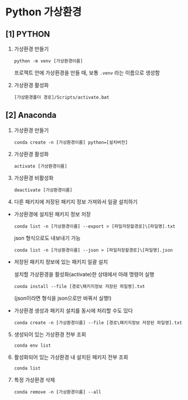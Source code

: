 # Python 가상환경

## [1] PYTHON

1. 가상환경 만들기

   ```shell
   python -m venv [가상환경이름]
   ```

   프로젝트 안에 가상환경을 만들 때, 보통 `.venv` 라는 이름으로 생성함

   

2. 가상환경 활성화

   ```shell
   [가상환경폴더 경로]/Scripts/activate.bat
   ```

   



## [2] Anaconda

1. 가상환경 만들기

   ```shell
   conda create -n [가상환경이름] python=[설치버전]
   ```

   

2. 가상환경 활성화

   ```shell
   activate [가상환경이름]
   ```



3. 가상환경 비활성화

   ```shell
   deactivate [가상환경이름]
   ```

   

4. 다른 패키지에 저장된 패키지 정보 가져와서 일괄 설치하기

* 가상환경에 설치된 패키지 정보 저장

  ```shell
  conda list -n [가상환경이름] --export > [파일저장할경로]\[파일명].txt
  ```

  

  json 형식으로도 내보내기 가능

  ```shell
  conda list -n [가상환경이름] --json > [파일저장할경로]\[파일명].json
  ```

  

* 저장된 패키지 정보에 있는 패키지 일괄 설치

  설치할 가상환경을 활성화(activate)한 상태에서 아래 명령어 실행

  ```shell
  conda install --file [경로\패키지정보 저장된 파일명].txt
  ```

  (json이라면 형식을 json으로만 바꿔서 실행!)

  

* 가상환경 생성과 패키지 설치를 동시에 처리할 수도 있다

  ```shell
  conda create -n [가상환경이름] --file [경로\패키지정보 저장된 파일명].txt
  ```

  

5. 생성되어 있는 가상환경 전부 조회

   ```shell
   conda env list
   ```



6. 활성화되어 있는 가상환경 내 설치된 패키지 전부 조회

   ```shell list
   conda list
   ```

   

7. 특정 가상환경 삭제

   ```shell
   conda remove -n [가상환경이름] --all
   ```

   